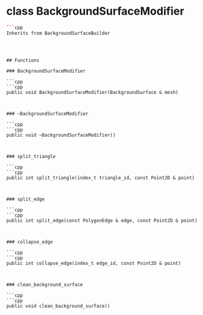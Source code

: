 # class BackgroundSurfaceModifier


```cpp
```cpp
Inherits from BackgroundSurfaceBuilder
```
```



## Functions

### BackgroundSurfaceModifier

```cpp
```cpp
public void BackgroundSurfaceModifier(BackgroundSurface & mesh)
```
```


### ~BackgroundSurfaceModifier

```cpp
```cpp
public void ~BackgroundSurfaceModifier()
```
```


### split_triangle

```cpp
```cpp
public int split_triangle(index_t triangle_id, const Point2D & point)
```
```


### split_edge

```cpp
```cpp
public int split_edge(const PolygonEdge & edge, const Point2D & point)
```
```


### collapse_edge

```cpp
```cpp
public int collapse_edge(index_t edge_id, const Point2D & point)
```
```


### clean_background_surface

```cpp
```cpp
public void clean_background_surface()
```
```





